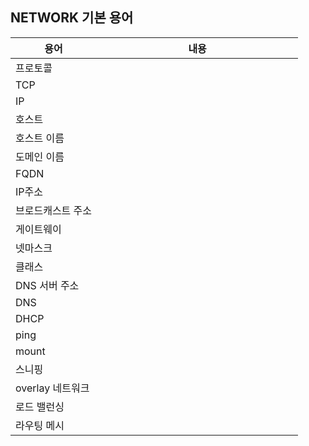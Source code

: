## NETWORK 기본 용어

<style>
table th:first-of-type {
    width: 30%;
}
table th:nth-of-type(2) {
    width: 70%;
}
</style>

| 용어              | 내용 |
| ----------------- | ---- |
| 프로토콜          |      |
| TCP               |      |
| IP                |      |
| 호스트            |      |
| 호스트 이름       |      |
| 도메인 이름       |      |
| FQDN              |      |
| IP주소            |      |
| 브로드캐스트 주소 |      |
| 게이트웨이        |      |
| 넷마스크          |      |
| 클래스            |      |
| DNS 서버 주소     |      |
| DNS               |      |
| DHCP              |      |
| ping              |      |
| mount             |      |
| 스니핑            |      |
| overlay 네트워크  |      |
| 로드 밸런싱       |      |
| 라우팅 메시       |      |





